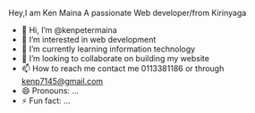 Hey,I am Ken Maina
A passionate Web developer/from Kirinyaga
- 👋 Hi, I’m @kenpetermaina
- 👀 I’m interested in web development
- 🌱 I’m currently learning information technology
- 💞️ I’m looking to collaborate on building my website
- 📫 How to reach me contact me 0113381186 or through kenp7145@gmail.com
- 😄 Pronouns: ...
- ⚡ Fun fact: ...

<!---
kenpetermaina/kenpetermaina is a ✨ special ✨ repository because its `README.md` (this file) appears on your GitHub profile.
You can click the Preview link to take a look at your changes.
--->
